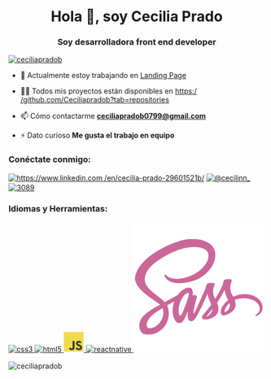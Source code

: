 <h1 align="center">Hola 👋, soy Cecilia Prado</h1>
<h3 align="center">Soy desarrolladora front end developer</h3>

<p align="left"> <a href=" https://github.com/ryo-ma/github-profile-trofeo"><img src="https://github-perfil-trofeo.vercel.app/?username=ceciliapradob" alt="ceciliapradob" /> </a> </p>

- 🔭 Actualmente estoy trabajando en [Landing Page](https://github.com/Ceciliapradob/LandingPage-Coder)

- 👨‍💻 Todos mis proyectos están disponibles en [https:/ /github.com/Ceciliapradob?tab=repositories](https://github.com/Ceciliapradob?tab=repositories)

- 📫 Cómo contactarme **ceciliapradob0799@gmail.com**

- ⚡ Dato curioso **Me gusta el trabajo en equipo**

<h3 align="izquierda">Conéctate conmigo:</h3>
<p align="izquierda">
<a href="https://linkedin.com/en/https://www.linkedin.com/en/cecilia-prado-29601521b/" target="blank"><img align="center" src=" https://raw.githubusercontent.com/rahuldkjain/github-profile-readme-generator/master/src/images/icons/Social/linked-in-alt.svg" alt="https://www.linkedin.com /en/cecilia-prado-29601521b/" height="30" width="40" /></a>
<a href="https://instagram.com/@cecilinn_" target="blank"><img align="center" src="https://raw.githubusercontent.com/rahuldkjain/github-profile-readme-generator/master/src/images/icons/Social/instagram.svg" alt="@cecilinn_" height= "30" ancho="40" /></a>
<a href="https://discord.gg/3089" target="blank"><img align="center" src="https://raw.githubusercontent.com/rahuldkjain/github-profile-readme-generator /master/src/images/icons/Social/discord.svg" alt="3089" height="30" width="40" /></a> </p>
<h3 align="left">Idiomas y Herramientas:</h3>
<p align="left"> <a href="https://www.w3schools.com/css/" target="_blank" rel="noreferrer"> <img src="https://raw.githubusercontent. com/devicons/devicon/master/icons/css3/css3-original-wordmark.svg" alt="css3" width="40" height="40"/> </a> <a href="https:// www.w3.org/html/" target="_blank" rel="noreferrer"> <img src="https://raw.githubusercontent.com/devicons/devicon/master/icons/html5/html5-original-wordmark .svg" alt="html5" ancho="40" altura="40"/> </a> <a href="https://developer.mozilla.org/en-US/docs/Web/JavaScript" objetivo ="_en blanco" rel="noreferrer"> <img src="https://raw.githubusercontent.com/devicons/devicon/master/icons/javascript/javascript-original.svg" alt="javascript" width="40" height="40"/ > </a> <a href="https://reactnative.dev/" target="_blank" rel="noreferrer"> <img src="https://reactnative.dev/img/header_logo.svg" alt ="reactnative" width="40" height="40"/> </a> <a href="https://sass-lang.com" target="_blank" rel="noreferrer"> <img src= "https://raw.githubusercontent.com/devicons/devicon/master/icons/sass/sass-original.svg" alt="sass" ancho="40" altura="40"/></a> </p>

<p><img align="center" src="https://github-readme-stats.vercel.app/api/top-langs?username=ceciliapradob&show_icons=true&locale=en&layout=compact" alt="ceciliapradob" /> </p>


